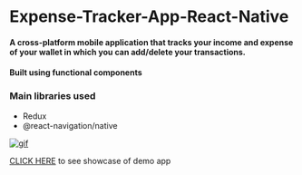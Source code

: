 # Expense-Tracker-App-React-Native

#### A cross-platform mobile application that tracks your income and expense of your wallet in which you can add/delete your transactions.

#### Built using functional components

### Main libraries used
* Redux
* @react-navigation/native


<a href="https://imgflip.com/gif/4satym"><img src="https://i.imgflip.com/4satym.gif" title="gif"/></a>

[CLICK HERE](https://www.youtube.com/watch?v=qEcgpjYK4wQ) to see showcase of demo app
